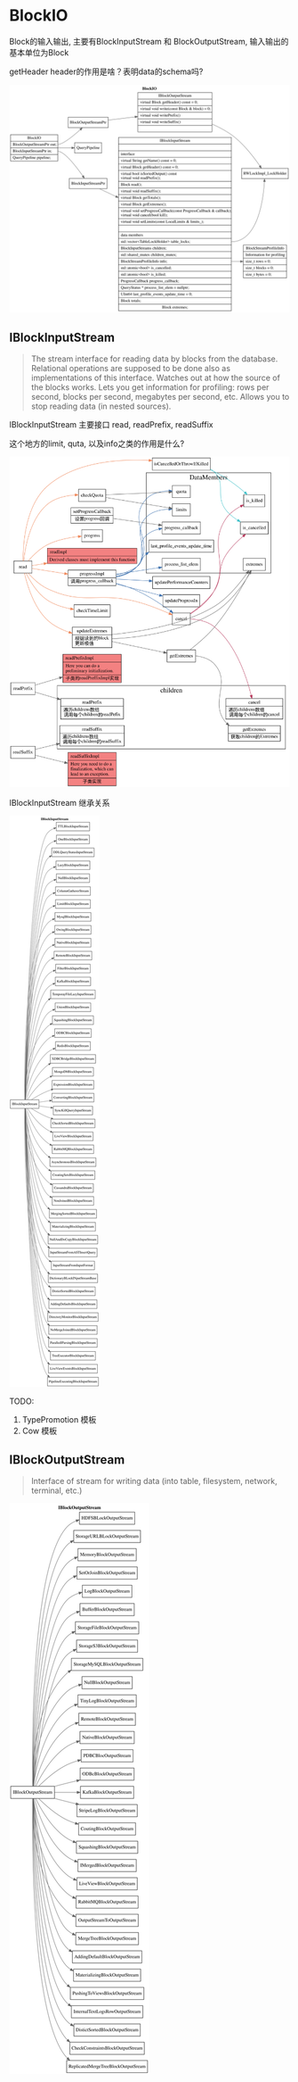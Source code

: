 # BlockIO


Block的输入输出, 主要有BlockInputStream 和
BlockOutputStream, 输入输出的基本单位为Block

getHeader header的作用是啥？表明data的schema吗?


![blockio](./dot/blockio.svg)

## IBlockInputStream


> The stream interface for reading data by blocks from the database.
> Relational operations are supposed to be done also as implementations of this interface.
> Watches out at how the source of the blocks works.
> Lets you get information for profiling: rows per second, blocks per second, megabytes per second, etc.
> Allows you to stop reading data (in nested sources).

IBlockInputStream 主要接口 read, readPrefix, readSuffix

这个地方的limit, quta, 以及info之类的作用是什么?

![iblock-inputstream-func](./dot/iblock-inputstream-func.svg)

IBlockInputStream 继承关系

![iblockinputstream](./dot/iblockinputstream.svg)


TODO:
1. TypePromotion 模板
2. Cow 模板

## IBlockOutputStream

> Interface of stream for writing data (into table, filesystem, network, terminal, etc.)

![iblockoutputstream](./dot/iblockoutputstream.svg)
